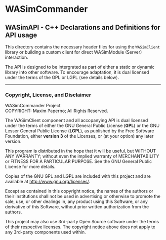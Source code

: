 
# WASimCommander
## WASimAPI - C++ Declarations and Definitions for API usage

This directory contains the necessary header files for using the `WASimClient` library or building a custom client for direct WASimModule (Server) interaction.

The API is designed to be intergrated as part of either a static or dynamic library into other software. 
To encourage adaptation, it is dual licensed under the terms of the GPL or LGPL (see details below).


--------
### Copyright, License, and Disclaimer
WASimCommander Project <br />
COPYRIGHT: Maxim Paperno; All Rights Reserved.

The WASimClient component and all accopanying API is dual licensed under the terms of 
either the GNU General Public License (**GPL**) or the GNU Lesser General Public License (**LGPL**), 
as published by the Free Software Foundation, either **version 3** of the Licenses, 
or (at your option) any later version.

This program is distributed in the hope that it will be useful,
but WITHOUT ANY WARRANTY; without even the implied warranty of
MERCHANTABILITY or FITNESS FOR A PARTICULAR PURPOSE.  See the
GNU General Public License for more details.

Copies of the GNU GPL and LGPL are included with this project
and are available at <http://www.gnu.org/licenses/>.

Except as contained in this copyright notice, the names of the authors or
their institutions shall not be used in advertising or otherwise to
promote the sale, use, or other dealings in, any product using this 
Software, or any derivative of this Software, without prior written 
authorization from the authors.

This project may also use 3rd-party Open Source software under the terms
of their respective licenses. The copyright notice above does not apply
to any 3rd-party components used within.

